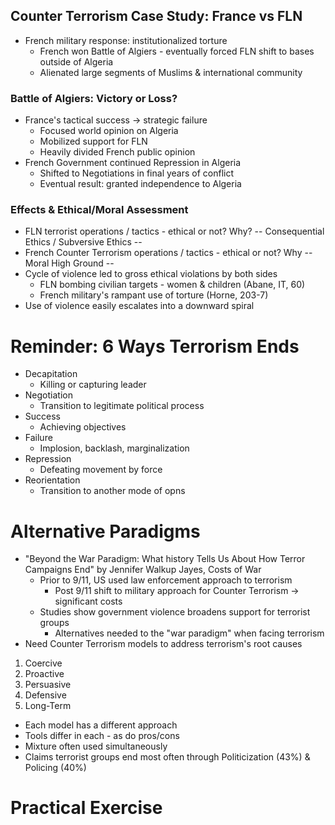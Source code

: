 ## Counter Terrorism Case Study: France vs FLN
- French military response: institutionalized torture
	- French won Battle of Algiers - eventually forced FLN shift to bases outside of Algeria
	- Alienated large segments of Muslims & international community

### Battle of Algiers: Victory or Loss?
- France's tactical success -> strategic failure
	- Focused world opinion on Algeria
	- Mobilized support for FLN
	- Heavily divided French public opinion
- French Government continued Repression in Algeria
	- Shifted to Negotiations in final years of conflict
	- Eventual result: granted independence to Algeria

### Effects & Ethical/Moral Assessment
- FLN terrorist operations / tactics - ethical or not? Why?
-- Consequential Ethics / Subversive Ethics --
- French Counter Terrorism operations / tactics - ethical or not? Why
-- Moral High Ground --
- Cycle of violence led to gross ethical violations by both sides
	- FLN bombing civilian targets - women & children (Abane, IT, 60)
	- French military's rampant use of torture (Horne, 203-7)
- Use of violence easily escalates into a downward spiral

# Reminder: 6 Ways Terrorism Ends
- Decapitation
	- Killing or capturing leader
- Negotiation
	- Transition to legitimate political process
- Success
	- Achieving objectives
- Failure
	- Implosion, backlash, marginalization
- Repression
	- Defeating movement by force
- Reorientation
	- Transition to another mode of opns

# Alternative Paradigms
- "Beyond the War Paradigm: What history Tells Us About How Terror Campaigns End" by Jennifer Walkup Jayes, Costs of War
	- Prior to 9/11, US used law enforcement approach to terrorism
		- Post 9/11 shift to military approach for Counter Terrorism -> significant costs
	- Studies show government violence broadens support for terrorist groups
		- Alternatives needed to the "war paradigm" when facing terrorism
- Need Counter Terrorism models to address terrorism's root causes

1. Coercive
2. Proactive
3. Persuasive
4. Defensive
5. Long-Term
- Each model has a different approach
- Tools differ in each - as do pros/cons
- Mixture often used simultaneously
- Claims terrorist groups end most often through Politicization (43%) & Policing (40%)


# Practical Exercise 